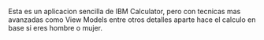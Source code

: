 Esta es un aplicacion sencilla de IBM Calculator, pero con tecnicas mas avanzadas como View Models entre otros detalles aparte hace el calculo en base si eres hombre o mujer. 
